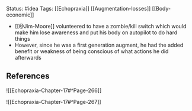 Status: #idea
Tags: [[Echopraxia]] [[Augmentation-losses]] [[Body-economic]]

* [[@Jim-Moore]] volunteered to have a zombie/kill switch which would make him lose awareness and put his body on autopilot to do hard things
* However, since he was a first generation augment, he had the added benefit or weakness of being conscious of what actions he did afterwards

## References

![[Echopraxia-Chapter-17#^Page-266]]


![[Echopraxia-Chapter-17#^Page-267]]